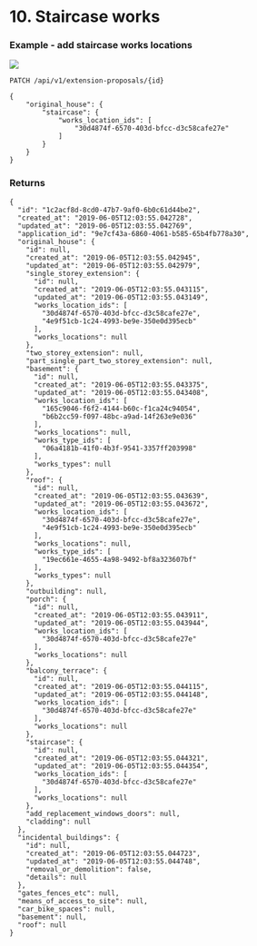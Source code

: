 # 10. Staircase works


### Example - add staircase works locations

![](/static/screen11.png)

`PATCH /api/v1/extension-proposals/{id}`

    {
        "original_house": {
            "staircase": {
                "works_location_ids": [
                    "30d4874f-6570-403d-bfcc-d3c58cafe27e"
                ]
            }
        }
    }


### Returns

    {
      "id": "1c2acf8d-8cd0-47b7-9af0-6b0c61d44be2",
      "created_at": "2019-06-05T12:03:55.042728",
      "updated_at": "2019-06-05T12:03:55.042769",
      "application_id": "9e7cf43a-6860-4061-b585-65b4fb778a30",
      "original_house": {
        "id": null,
        "created_at": "2019-06-05T12:03:55.042945",
        "updated_at": "2019-06-05T12:03:55.042979",
        "single_storey_extension": {
          "id": null,
          "created_at": "2019-06-05T12:03:55.043115",
          "updated_at": "2019-06-05T12:03:55.043149",
          "works_location_ids": [
            "30d4874f-6570-403d-bfcc-d3c58cafe27e",
            "4e9f51cb-1c24-4993-be9e-350e0d395ecb"
          ],
          "works_locations": null
        },
        "two_storey_extension": null,
        "part_single_part_two_storey_extension": null,
        "basement": {
          "id": null,
          "created_at": "2019-06-05T12:03:55.043375",
          "updated_at": "2019-06-05T12:03:55.043408",
          "works_location_ids": [
            "165c9046-f6f2-4144-b60c-f1ca24c94054",
            "b6b2cc59-f097-48bc-a9ad-14f263e9e036"
          ],
          "works_locations": null,
          "works_type_ids": [
            "06a4181b-41f0-4b3f-9541-3357ff203998"
          ],
          "works_types": null
        },
        "roof": {
          "id": null,
          "created_at": "2019-06-05T12:03:55.043639",
          "updated_at": "2019-06-05T12:03:55.043672",
          "works_location_ids": [
            "30d4874f-6570-403d-bfcc-d3c58cafe27e",
            "4e9f51cb-1c24-4993-be9e-350e0d395ecb"
          ],
          "works_locations": null,
          "works_type_ids": [
            "19ec661e-4655-4a98-9492-bf8a323607bf"
          ],
          "works_types": null
        },
        "outbuilding": null,
        "porch": {
          "id": null,
          "created_at": "2019-06-05T12:03:55.043911",
          "updated_at": "2019-06-05T12:03:55.043944",
          "works_location_ids": [
            "30d4874f-6570-403d-bfcc-d3c58cafe27e"
          ],
          "works_locations": null
        },
        "balcony_terrace": {
          "id": null,
          "created_at": "2019-06-05T12:03:55.044115",
          "updated_at": "2019-06-05T12:03:55.044148",
          "works_location_ids": [
            "30d4874f-6570-403d-bfcc-d3c58cafe27e"
          ],
          "works_locations": null
        },
        "staircase": {
          "id": null,
          "created_at": "2019-06-05T12:03:55.044321",
          "updated_at": "2019-06-05T12:03:55.044354",
          "works_location_ids": [
            "30d4874f-6570-403d-bfcc-d3c58cafe27e"
          ],
          "works_locations": null
        },
        "add_replacement_windows_doors": null,
        "cladding": null
      },
      "incidental_buildings": {
        "id": null,
        "created_at": "2019-06-05T12:03:55.044723",
        "updated_at": "2019-06-05T12:03:55.044748",
        "removal_or_demolition": false,
        "details": null
      },
      "gates_fences_etc": null,
      "means_of_access_to_site": null,
      "car_bike_spaces": null,
      "basement": null,
      "roof": null
    }
